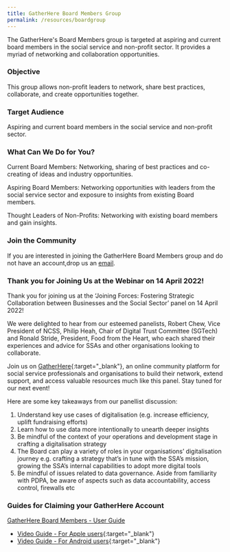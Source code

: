 ```yaml
---
title: GatherHere Board Members Group
permalink: /resources/boardgroup
---
```

The GatherHere's Board Members group is targeted at aspiring and current board members in the social service and non-profit sector. It provides a myriad of networking and collaboration opportunities.

### Objective
This group allows non-profit leaders to network, share best practices, collaborate, and create opportunities together.

### Target Audience  
Aspiring and current board members in the social service and non-profit sector. 

### What Can We Do for You? 
Current Board Members: Networking, sharing of best practices and co-creating of ideas and industry opportunities. 

Aspiring Board Members: Networking opportunities with leaders from the social service sector and exposure to insights from existing Board members. 

Thought Leaders of Non-Profits: Networking with existing board members and gain insights. 

### Join the Community    
If you are interested in joining the GatherHere Board Members group and do not have an account,drop us an [email](mailto:techservices1@gatherhere.sg).

### Thank you for Joining Us at the Webinar on 14 April 2022!    

Thank you for joining us at the ‘Joining Forces: Fostering Strategic Collaboration between Businesses and the Social Sector’ panel on 14 April 2022! 

We were delighted to hear from our esteemed panelists, Robert Chew, Vice President of NCSS, Philip Heah,  Chair of Digital Trust Committee (SGTech) and Ronald Stride, President, Food from the Heart, who each shared their experiences and advice for SSAs and other organisations looking to collaborate. 

Join us on [GatherHere](https://www.ssi.gov.sg/resources/gatherhere){:target="_blank"}, an online community platform for social service professionals and organisations to build their network, extend support, and access valuable resources much like this panel. Stay tuned for our next event! 
 
Here are some key takeaways from our panellist discussion:
1. Understand key use cases of digitalisation (e.g. increase efficiency, uplift fundraising efforts)
2. Learn how to use data more intentionally to unearth deeper insights
3. Be mindful of the context of your operations and development stage in crafting a digitalisation strategy
4. The Board can play a variety of roles in your organisations’ digitalisation journey e.g. crafting a strategy that’s in tune with the SSA’s mission, growing the SSA’s internal capabilities to adopt more digital tools
5. Be mindful of issues related to data governance. Aside from familiarity with PDPA, be aware of aspects such as data accountability, access control, firewalls etc


### Guides for Claiming your GatherHere Account
[GatherHere Board Members - User Guide](/files/GatherHere%20Board%20Members%20-%20User%20Guide.pdf)
- [Video Guide - For Apple users](https://www.youtube.com/watch?v=dwTr-1N2TK4){:target="_blank"}
- [Video Guide - For Android users](https://www.youtube.com/watch?v=h_KfsXXsBKI){:target="_blank"}
